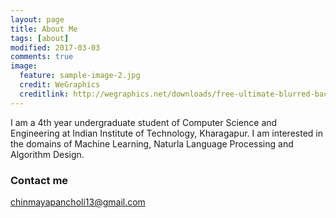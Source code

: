 ```yaml
---
layout: page
title: About Me
tags: [about]
modified: 2017-03-03
comments: true
image:
  feature: sample-image-2.jpg
  credit: WeGraphics
  creditlink: http://wegraphics.net/downloads/free-ultimate-blurred-background-pack/
---
```


I am a 4th year undergraduate student of Computer Science and Engineering at Indian
Institute of Technology, Kharagapur. I am interested in the domains of Machine Learning,
Naturla Language Processing and Algorithm Design.

### Contact me

[chinmayapancholi13@gmail.com](mailto:chinmayapancholi13@gmail.com)
